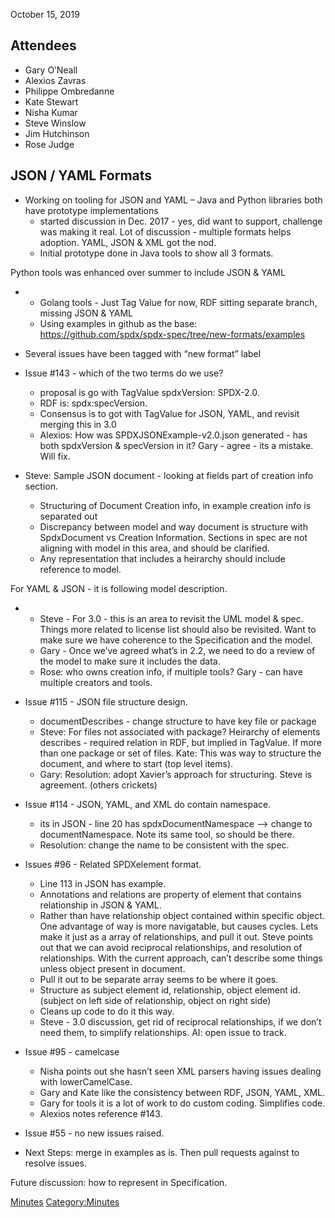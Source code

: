 October 15, 2019

## Attendees

  - Gary O’Neall
  - Alexios Zavras
  - Philippe Ombredanne
  - Kate Stewart
  - Nisha Kumar
  - Steve Winslow
  - Jim Hutchinson
  - Rose Judge

## JSON / YAML Formats

  - Working on tooling for JSON and YAML – Java and Python libraries
    both have prototype implementations
      - started discussion in Dec. 2017 - yes, did want to support,
        challenge was making it real. Lot of discussion - multiple
        formats helps adoption. YAML, JSON & XML got the nod.
      - Initial prototype done in Java tools to show all 3 formats.

Python tools was enhanced over summer to include JSON & YAML

  -   - Golang tools - Just Tag Value for now, RDF sitting separate
        branch, missing JSON & YAML
      - Using examples in github as the base:
        <https://github.com/spdx/spdx-spec/tree/new-formats/examples>

  - Several issues have been tagged with “new format” label

  - Issue \#143 - which of the two terms do we use?
    
      - proposal is go with TagValue spdxVersion: SPDX-2.0.
      - RDF is: spdx:specVersion.
      - Consensus is to got with TagValue for JSON, YAML, and revisit
        merging this in 3.0
      - Alexios: How was SPDXJSONExample-v2.0.json generated - has both
        spdxVersion & specVersion in it? Gary - agree - its a mistake.
        Will fix.

  - Steve: Sample JSON document - looking at fields part of creation
    info section.
    
      - Structuring of Document Creation info, in example creation info
        is separated out
      - Discrepancy between model and way document is structure with
        SpdxDocument vs Creation Information. Sections in spec are not
        aligning with model in this area, and should be clarified.
      - Any representation that includes a heirarchy should include
        reference to model.

For YAML & JSON - it is following model description.

  -   - Steve - For 3.0 - this is an area to revisit the UML model &
        spec. Things more related to license list should also be
        revisited. Want to make sure we have coherence to the
        Specification and the model.
      - Gary - Once we’ve agreed what’s in 2.2, we need to do a review
        of the model to make sure it includes the data.
      - Rose: who owns creation info, if multiple tools? Gary - can have
        multiple creators and tools.

  - Issue \#115 - JSON file structure design.
    
      - documentDescribes - change structure to have key file or package
      - Steve: For files not associated with package? Heirarchy of
        elements describes - required relation in RDF, but implied in
        TagValue. If more than one package or set of files. Kate: This
        was way to structure the document, and where to start (top level
        items).
      - Gary: Resolution: adopt Xavier’s approach for structuring. Steve
        is agreement. (others crickets)

  - Issue \#114 - JSON, YAML, and XML do contain namespace.
    
      - its in JSON - line 20 has spdxDocumentNamespace —\> change to
        documentNamespace. Note its same tool, so should be there.
      - Resolution: change the name to be consistent with the spec.

  - Issues \#96 - Related SPDXelement format.
    
      - Line 113 in JSON has example.
      - Annotations and relations are property of element that contains
        relationship in JSON & YAML.
      - Rather than have relationship object contained within specific
        object. One advantage of way is more navigatable, but causes
        cycles. Lets make it just as a array of relationships, and pull
        it out. Steve points out that we can avoid reciprocal
        relationships, and resolution of relationships. With the current
        approach, can’t describe some things unless object present in
        document.
      - Pull it out to be separate array seems to be where it goes.
      - Structure as subject element id, relationship, object element
        id. (subject on left side of relationship, object on right side)
      - Cleans up code to do it this way.
      - Steve - 3.0 discussion, get rid of reciprocal relationships, if
        we don’t need them, to simplify relationships. AI: open issue to
        track.

  - Issue \#95 - camelcase
    
      - Nisha points out she hasn’t seen XML parsers having issues
        dealing with lowerCamelCase.
      - Gary and Kate like the consistency between RDF, JSON, YAML, XML.
      - Gary for tools it is a lot of work to do custom coding.
        Simplifies code.
      - Alexios notes reference \#143.

  - Issue \#55 - no new issues raised.

  - Next Steps: merge in examples as is. Then pull requests against to
    resolve issues.

Future discussion: how to represent in Specification.

[Minutes](Category:Technical "wikilink")
[Category:Minutes](Category:Minutes "wikilink")
